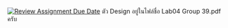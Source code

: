 [![Review Assignment Due Date](https://classroom.github.com/assets/deadline-readme-button-24ddc0f5d75046c5622901739e7c5dd533143b0c8e959d652212380cedb1ea36.svg)](https://classroom.github.com/a/DRqen68Y)
ตัว Design อยู่ในไฟล์ชื่อ Lab04 Group 39.pdf ครับ
